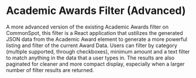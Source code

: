 # Academic Awards Filter (Advanced)

A more advanced version of the existing Academic Awards filter on CommonSpot, this filter is a React application that ustilizes the generated JSON data from the Academic Award element to generate a more powerful listing and filter of the current Award Data. Users can filter by category (multiple supported, through checkboxes), minimum amount and a text filter to match anything in the data that a user types in. The results are also paginated for cleaner and more compact display, especially when a larger number of filter results are returned. 
